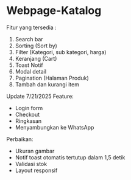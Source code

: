 # Webpage-Katalog
Fitur yang tersedia :
1. Search bar
2. Sorting (Sort by)
3. Filter (Kategori, sub kategori, harga)
4. Keranjang (Cart)
5. Toast Notif
6. Modal detail
7. Pagination (Halaman Produk)
8. Tambah dan kurangi item

Update 7/21/2025
Feature: 
+ Login form
+ Checkout
+ Ringkasan 
+ Menyambungkan ke WhatsApp

Perbaikan:
- Ukuran gambar
- Notif toast otomatis tertutup dalam 1,5 detik
- Validasi stok
- Layout responsif
